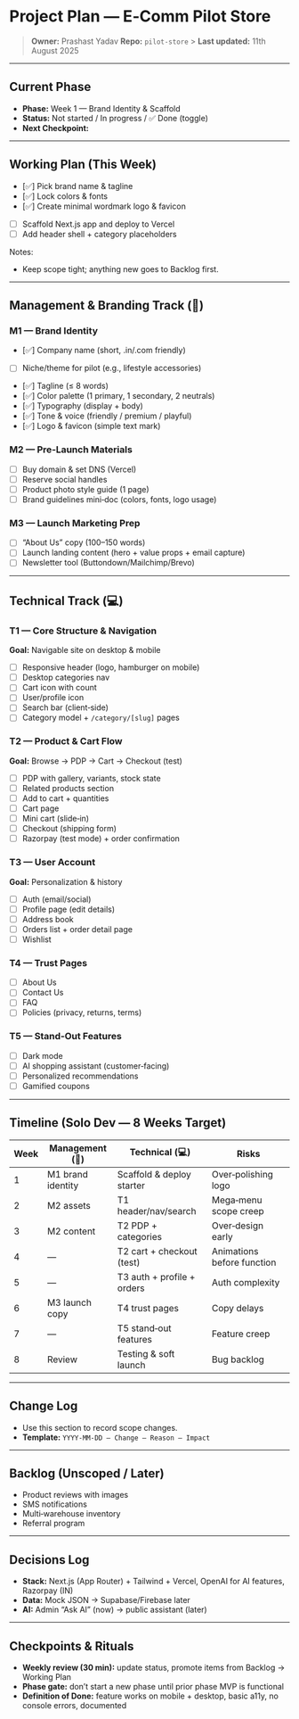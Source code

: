 # Project Plan — E‑Comm Pilot Store

> **Owner:** Prashast Yadav
> **Repo:** `pilot-store` > **Last updated:** 11th August 2025<!-- update on edits -->

---

## Current Phase

- **Phase:** Week 1 — Brand Identity & Scaffold
- **Status:** Not started / In progress / ✅ Done (toggle)
- **Next Checkpoint:** <!-- date -->

---

## Working Plan (This Week)

- [✅] Pick brand name & tagline
- [✅] Lock colors & fonts
- [✅] Create minimal wordmark logo & favicon
- [ ] Scaffold Next.js app and deploy to Vercel
- [ ] Add header shell + category placeholders

Notes:

- Keep scope tight; anything new goes to Backlog first.

---

## Management & Branding Track (🧭)

### M1 — Brand Identity

- [✅] Company name (short, .in/.com friendly)
- [ ] Niche/theme for pilot (e.g., lifestyle accessories)
- [✅] Tagline (≤ 8 words)
- [✅] Color palette (1 primary, 1 secondary, 2 neutrals)
- [✅] Typography (display + body)
- [✅] Tone & voice (friendly / premium / playful)
- [✅] Logo & favicon (simple text mark)

### M2 — Pre‑Launch Materials

- [ ] Buy domain & set DNS (Vercel)
- [ ] Reserve social handles
- [ ] Product photo style guide (1 page)
- [ ] Brand guidelines mini‑doc (colors, fonts, logo usage)

### M3 — Launch Marketing Prep

- [ ] “About Us” copy (100–150 words)
- [ ] Launch landing content (hero + value props + email capture)
- [ ] Newsletter tool (Buttondown/Mailchimp/Brevo)

---

## Technical Track (💻)

### T1 — Core Structure & Navigation

**Goal:** Navigable site on desktop & mobile

- [ ] Responsive header (logo, hamburger on mobile)
- [ ] Desktop categories nav
- [ ] Cart icon with count
- [ ] User/profile icon
- [ ] Search bar (client‑side)
- [ ] Category model + `/category/[slug]` pages

### T2 — Product & Cart Flow

**Goal:** Browse → PDP → Cart → Checkout (test)

- [ ] PDP with gallery, variants, stock state
- [ ] Related products section
- [ ] Add to cart + quantities
- [ ] Cart page
- [ ] Mini cart (slide‑in)
- [ ] Checkout (shipping form)
- [ ] Razorpay (test mode) + order confirmation

### T3 — User Account

**Goal:** Personalization & history

- [ ] Auth (email/social)
- [ ] Profile page (edit details)
- [ ] Address book
- [ ] Orders list + order detail page
- [ ] Wishlist

### T4 — Trust Pages

- [ ] About Us
- [ ] Contact Us
- [ ] FAQ
- [ ] Policies (privacy, returns, terms)

### T5 — Stand‑Out Features

- [ ] Dark mode
- [ ] AI shopping assistant (customer‑facing)
- [ ] Personalized recommendations
- [ ] Gamified coupons

---

## Timeline (Solo Dev — 8 Weeks Target)

| Week | Management (🧭)   | Technical (💻)             | Risks                      |
| ---- | ----------------- | -------------------------- | -------------------------- |
| 1    | M1 brand identity | Scaffold & deploy starter  | Over‑polishing logo        |
| 2    | M2 assets         | T1 header/nav/search       | Mega‑menu scope creep      |
| 3    | M2 content        | T2 PDP + categories        | Over‑design early          |
| 4    | —                 | T2 cart + checkout (test)  | Animations before function |
| 5    | —                 | T3 auth + profile + orders | Auth complexity            |
| 6    | M3 launch copy    | T4 trust pages             | Copy delays                |
| 7    | —                 | T5 stand‑out features      | Feature creep              |
| 8    | Review            | Testing & soft launch      | Bug backlog                |

---

## Change Log

- Use this section to record scope changes.
- **Template:** `YYYY‑MM‑DD — Change — Reason — Impact`

---

## Backlog (Unscoped / Later)

- Product reviews with images
- SMS notifications
- Multi‑warehouse inventory
- Referral program

---

## Decisions Log

- **Stack:** Next.js (App Router) + Tailwind + Vercel, OpenAI for AI features, Razorpay (IN)
- **Data:** Mock JSON → Supabase/Firebase later
- **AI:** Admin “Ask AI” (now) → public assistant (later)

---

## Checkpoints & Rituals

- **Weekly review (30 min):** update status, promote items from Backlog → Working Plan
- **Phase gate:** don’t start a new phase until prior phase MVP is functional
- **Definition of Done:** feature works on mobile + desktop, basic a11y, no console errors, documented
